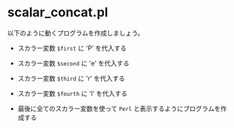 # scalar_concat.pl

以下のように動くプログラムを作成しましょう。

- スカラー変数 `$first` に 'P' を代入する
- スカラー変数 `$second` に 'e' を代入する
- スカラー変数 `$third` に 'r' を代入する
- スカラー変数 `$fourth` に 'l' を代入する

- 最後に全てのスカラー変数を使って `Perl` と表示するようにプログラムを作成する